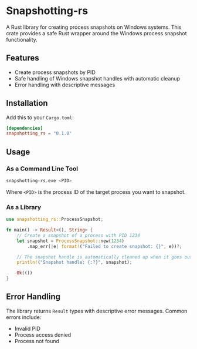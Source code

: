 # Snapshotting-rs

A Rust library for creating process snapshots on Windows systems. This crate provides a safe Rust wrapper around the Windows process snapshot functionality.

## Features
- Create process snapshots by PID
- Safe handling of Windows snapshot handles with automatic cleanup
- Error handling with descriptive messages

## Installation

Add this to your `Cargo.toml`:

```toml
[dependencies]
snapshotting_rs = "0.1.0"
```

## Usage

### As a Command Line Tool

```bash
snapshotting-rs.exe <PID>
```

Where `<PID>` is the process ID of the target process you want to snapshot.

### As a Library

```rust
use snapshotting_rs::ProcessSnapshot;

fn main() -> Result<(), String> {
    // Create a snapshot of a process with PID 1234
    let snapshot = ProcessSnapshot::new(1234)
        .map_err(|e| format!("Failed to create snapshot: {}", e))?;

    // The snapshot handle is automatically cleaned up when it goes out of scope
    println!("Snapshot handle: {:?}", snapshot);

    Ok(())
}
```

## Error Handling

The library returns `Result` types with descriptive error messages. Common errors include:
- Invalid PID
- Process access denied
- Process not found

